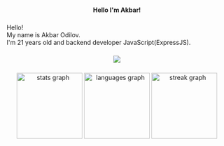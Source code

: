 <h4 align="center">Hello I'm Akbar!</h4>

###

<p align="left">Hello!<br> My name is Akbar Odilov. <br>I'm 21 years old and backend developer JavaScript(ExpressJS).</p>

###

<p align="center">
  <a href="https://skillicons.dev">
    <img src="https://skillicons.dev/icons?i=html,css,bootstrap,js,nodejs,express,mongodb,react" />
  </a>
</p>

###

<div align="center">
  <img src="https://github-readme-stats.vercel.app/api?username=odilov-a&hide_title=false&hide_rank=false&show_icons=true&include_all_commits=true&count_private=true&disable_animations=false&theme=dracula&locale=en&hide_border=false&order=1" height="150" alt="stats graph"  />
  <img src="https://github-readme-stats.vercel.app/api/top-langs?username=odilov-a&locale=en&hide_title=false&layout=compact&card_width=320&langs_count=5&theme=dracula&hide_border=false&order=2" height="150" alt="languages graph"  />
  <img src="https://streak-stats.demolab.com?user=odilov-a&locale=en&mode=daily&theme=dracula&hide_border=false&border_radius=5&order=3" height="150" alt="streak graph"  />
</div>

###
